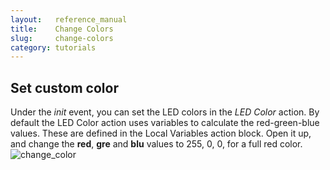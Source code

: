 ```yaml
---
layout:   reference_manual
title:    Change Colors
slug:     change-colors
category: tutorials
---
```


## Set custom color

Under the *init* event, you can set the LED colors in the *LED Color* action. 
By default the LED Color action uses variables to calculate the red-green-blue values.
These are defined in the Local Variables action block. Open it up, and change the **red**, **gre** and **blu** values to 255, 0, 0, for a full red color.
![change_color](https://intech.studio/_cms/2021-07-13/change_color.gif)